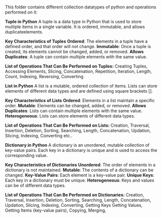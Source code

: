This folder contains different collection datatypes of python and operations performed on it:

**Tuple in Python**
A tuple is a data type in Python that is used to store multiple items in a single variable. It is ordered, immutable, and allows duplicateelements.

**Key Characteristics of Tuples**
**Ordered**: The elements in a tuple have a defined order, and that order will not change.
**Immutable**: Once a tuple is created, its elements cannot be changed, added, or removed.
**Allows Duplicates**: A tuple can contain multiple elements with the same value.

**List of Operations That Can Be Performed on Tuples:**
Creating Tuples, Accessing Elements, Slicing, Concatenation, Repetition, Iteration, Length, Count, Indexing, Reversing, Converting

**List in Python**
A list is a mutable, ordered collection of items. Lists can store elements of different data types and are defined using square brackets [].

**Key Characteristics of Lists**
**Ordered**: Elements in a list maintain a specific order.
**Mutable**: Elements can be changed, added, or removed.
**Allows Duplicates**: Lists can contain multiple elements with the same value.
**Heterogeneous**: Lists can store elements of different data types.

**List of Operations That Can Be Performed on Lists:**
Creation, Traversal, Insertion, Deletion, Sorting, Searching, Length, Concatenation, Updation, Slicing, Indexing, Converting etc..

**Dictionary in Python**
A dictionary is an unordered, mutable collection of key-value pairs. Each key in a dictionary is unique and is used to access the corresponding value.

**Key Characteristics of Dictionaries**
**Unordered**: The order of elements in a dictionary is not maintained.
**Mutable**: The contents of a dictionary can be changed.
**Key-Value Pairs**: Each element is a key-value pair.
**Unique Keys**: Each key in a dictionary must be unique.
**Heterogeneous**: Keys and values can be of different data types.

**List of Operations That Can Be Performed on Dictionaries:**
Creation, Traversal, Insertion, Deletion, Sorting, Searching, Length, Concatenation, Updation, Slicing, Indexing, Converting, Getting Keys
Getting Values, Getting Items (key-value pairs), Copying, Merging, 
